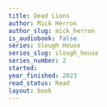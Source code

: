 ```yaml
---
title: Dead Lions
author: Mick Herron
author_slug: mick_herron
is_audiobook: false
series: Slough House
series_slug: slough_house
series_number: 2
started: 
year_finished: 2023
read_status: Read
layout: book
---
```

